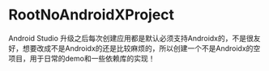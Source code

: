 # RootNoAndroidXProject
Android Studio 升级之后每次创建应用都是默认必须支持Androidx的，不是很友好，想要改成不是Androidx的还是比较麻烦的，所以创建一个不是Androidx的空项目，用于日常的demo和一些依赖库的实现！
